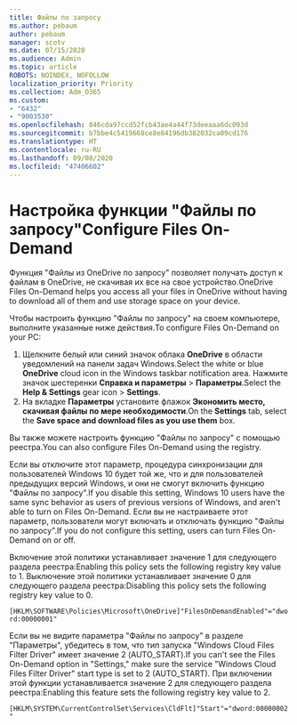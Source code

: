 ```yaml
---
title: Файлы по запросу
ms.author: pebaum
author: pebaum
manager: scotv
ms.date: 07/15/2020
ms.audience: Admin
ms.topic: article
ROBOTS: NOINDEX, NOFOLLOW
localization_priority: Priority
ms.collection: Adm_O365
ms.custom:
- "6432"
- "9003530"
ms.openlocfilehash: 846cda97ccd52fcb43ae4a44f73deeaaa6dc093d
ms.sourcegitcommit: b7bbe4c5419668ce8e84196db382032ca09cd176
ms.translationtype: HT
ms.contentlocale: ru-RU
ms.lasthandoff: 09/08/2020
ms.locfileid: "47406602"
---
```

# <a name="configure-files-on-demand"></a><span data-ttu-id="12bd4-102">Настройка функции "Файлы по запросу"</span><span class="sxs-lookup"><span data-stu-id="12bd4-102">Configure Files On-Demand</span></span>

<span data-ttu-id="12bd4-103">Функция "Файлы из OneDrive по запросу" позволяет получать доступ к файлам в OneDrive, не скачивая их все на свое устройство.</span><span class="sxs-lookup"><span data-stu-id="12bd4-103">OneDrive Files On-Demand helps you access all your files in OneDrive without having to download all of them and use storage space on your device.</span></span>

<span data-ttu-id="12bd4-104">Чтобы настроить функцию "Файлы по запросу" на своем компьютере, выполните указанные ниже действия.</span><span class="sxs-lookup"><span data-stu-id="12bd4-104">To configure Files On-Demand on your PC:</span></span>

1. <span data-ttu-id="12bd4-105">Щелкните белый или синий значок облака **OneDrive** в области уведомлений на панели задач Windows.</span><span class="sxs-lookup"><span data-stu-id="12bd4-105">Select the white or blue **OneDrive** cloud icon in the Windows taskbar notification area.</span></span> <span data-ttu-id="12bd4-106">Нажмите значок шестеренки **Справка и параметры** > **Параметры**.</span><span class="sxs-lookup"><span data-stu-id="12bd4-106">Select the **Help & Settings** gear icon > **Settings**.</span></span>
2. <span data-ttu-id="12bd4-107">На вкладке **Параметры** установите флажок **Экономить место, скачивая файлы по мере необходимости**.</span><span class="sxs-lookup"><span data-stu-id="12bd4-107">On the **Settings** tab, select the **Save space and download files as you use them** box.</span></span>  

<span data-ttu-id="12bd4-108">Вы также можете настроить функцию "Файлы по запросу" с помощью реестра.</span><span class="sxs-lookup"><span data-stu-id="12bd4-108">You can also configure Files On-Demand using the registry.</span></span>

<span data-ttu-id="12bd4-109">Если вы отключите этот параметр, процедура синхронизации для пользователей Windows 10 будет той же, что и для пользователей предыдущих версий Windows, и они не смогут включить функцию "Файлы по запросу".</span><span class="sxs-lookup"><span data-stu-id="12bd4-109">If you disable this setting, Windows 10 users have the same sync behavior as users of previous versions of Windows, and aren't able to turn on Files On-Demand.</span></span> <span data-ttu-id="12bd4-110">Если вы не настраиваете этот параметр, пользователи могут включать и отключать функцию "Файлы по запросу".</span><span class="sxs-lookup"><span data-stu-id="12bd4-110">If you do not configure this setting, users can turn Files On-Demand on or off.</span></span>

<span data-ttu-id="12bd4-111">Включение этой политики устанавливает значение 1 для следующего раздела реестра:</span><span class="sxs-lookup"><span data-stu-id="12bd4-111">Enabling this policy sets the following registry key value to 1.</span></span> <span data-ttu-id="12bd4-112">Выключение этой политики устанавливает значение 0 для следующего раздела реестра:</span><span class="sxs-lookup"><span data-stu-id="12bd4-112">Disabling this policy sets the following registry key value to 0.</span></span>

`[HKLM\SOFTWARE\Policies\Microsoft\OneDrive]"FilesOnDemandEnabled"="dword:00000001"`

<span data-ttu-id="12bd4-113">Если вы не видите параметра "Файлы по запросу" в разделе "Параметры", убедитесь в том, что тип запуска "Windows Cloud Files Filter Driver" имеет значение 2 (AUTO_START).</span><span class="sxs-lookup"><span data-stu-id="12bd4-113">If you can't see the Files On-Demand option in "Settings," make sure the service "Windows Cloud Files Filter Driver" start type is set to 2 (AUTO_START).</span></span> <span data-ttu-id="12bd4-114">При включении этой функции устанавливается значение 2 для следующего раздела реестра:</span><span class="sxs-lookup"><span data-stu-id="12bd4-114">Enabling this feature sets the following registry key value to 2.</span></span>

`[HKLM\SYSTEM\CurrentControlSet\Services\CldFlt]"Start"="dword:00000002"`